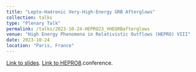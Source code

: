 ```yaml
---
title: "Lepto-Hadronic Very-High-Energy GRB Afterglows"
collection: talks
type: "Plenary Talk"
permalink: /talks/2023-10-24-HEPRO23_VHEGRBafterglows
venue: "High Energy Phenomena in Relativistic Outflows (HEPRO) VIII"
date: 2023-10-24
location: "Paris, France"
---
```


[Link to slides](https://maklinger.github.io/files/presentations/HEPRO23_VHEGRBafterglows_Klinger.pdf). [Link to HEPRO8](https://hepro8.sciencesconf.org/).conference.
